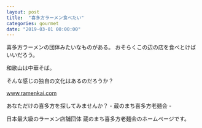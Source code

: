 ```yaml
---
layout: post
title:  "喜多方ラーメン食べたい"
categories: gourmet
date: "2019-03-01 00:00:00"
---
```


喜多方ラーメンの団体みたいなものがある。
おそらくこの辺の店を食べとけばいいだろう。


和歌山は中華そば。


そんな感じの独自の文化はあるのだろうか？


<div class="card">
  <a href="http://www.ramenkai.com/"></a>
  <div class="card__header">
    <a href="http://www.ramenkai.com/">www.ramenkai.com</a>
  </div>
  <div class="card__image">
    <img src="">
  </div>
  <div class="card__title">
    <p>あなただけの喜多方を探してみませんか？ - 蔵のまち喜多方老麺会 -</p>
  </div>
  <div class="card__description">
    <p>日本最大級のラーメン店舗団体 蔵のまち喜多方老麺会のホームページです。</p>
  </div>
</div>
